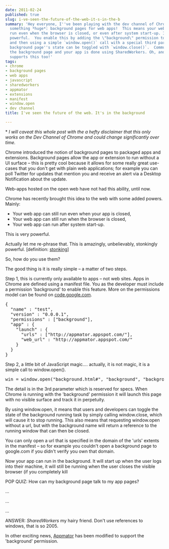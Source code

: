 ```yaml
---
date: 2011-02-24
published: true
slug: i-ve-seen-the-future-of-the-web-it-s-in-the-b
summary: 'Hey everyone, I''ve been playing with the dev channel of Chrome and discovered
  something *huge*: background pages for web apps!  This means your web app can now
  run even when the browser is closed, or even after system start-up. It''s crazy
  powerful.  You enable this by adding the \"background\" permission to your app manifest
  and then using a simple `window.open()` call with a special third parameter.  The
  background page''s state can be toggled with `window.close()`.  Communication between
  the background page and your app is done using SharedWorkers. Oh, and Appmator now
  supports this too!'
tags:
- chrome
- background pages
- web apps
- javascript
- sharedworkers
- appmator
- extensions
- manifest
- window.open
- dev channel
title: I've seen the future of the web. It's in the background

---
```

<p>*
<em>I will caveat this whole post with the a hefty disclaimer that this only
works on the Dev Channel of Chrome and could change significantly over
time.</em></p>

<p>Chrome introduced the notion of background pages to packaged apps and
extensions. Background pages allow the app or extension to run without a UI
surface &ndash; this is pretty cool because it allows for some really great
use-cases that you don't get with plain web applications; for example you
can poll Twitter for updates that mention you and receive an alert via a
Desktop Notification about the update.</p>

<p>Web-apps hosted on the open web have not had this ability, until now.</p>

<p>Chrome has recently brought this idea to the web with some added powers.
 Mainly:</p>

<ul>
<li>Your web app can still run even when your app is closed,</li>
<li>Your web app can still run when the browser is closed,</li>
<li>Your web app can run after system start-up.</li>
</ul>


<p>This is very powerful.</p>

<p>Actually let me re-phrase that.  This is amazingly, unbelievably, stonkingly
powerful. [definition: <a href="http://www.urbandictionary.com/define.php?term=stonking">stonking</a>]</p>

<p>So, how do you use them?</p>

<p>The good thing is it is really simple &ndash; a matter of two steps.</p>

<p>Step 1, this is currently only available to apps &ndash; not web sites.  Apps in
Chrome are defined using a manifest file.  You as the developer must include
a permission 'background' to enable this feature.  More on the permissions
model can be found on <a href="http://code.google.com/chrome/extensions/manifest.html#permissions">code.google.com</a>.</p>

<div class="CodeRay">
  <div class="code"><pre>{
  <span class="ke"><span class="dl">&quot;</span><span class="k">name</span><span class="dl">&quot;</span></span> : <span class="s"><span class="dl">&quot;</span><span class="k">test</span><span class="dl">&quot;</span></span>,
  <span class="ke"><span class="dl">&quot;</span><span class="k">version</span><span class="dl">&quot;</span></span> : <span class="s"><span class="dl">&quot;</span><span class="k">0.0.0.1</span><span class="dl">&quot;</span></span>,
  <span class="ke"><span class="dl">&quot;</span><span class="k">permissions</span><span class="dl">&quot;</span></span> : [<span class="s"><span class="dl">&quot;</span><span class="k">background</span><span class="dl">&quot;</span></span>],
  <span class="ke"><span class="dl">&quot;</span><span class="k">app</span><span class="dl">&quot;</span></span> : {
    <span class="ke"><span class="dl">&quot;</span><span class="k">launch</span><span class="dl">&quot;</span></span> : {
      <span class="ke"><span class="dl">&quot;</span><span class="k">urls</span><span class="dl">&quot;</span></span> : [<span class="s"><span class="dl">&quot;</span><span class="k">http://appmator.appspot.com/</span><span class="dl">&quot;</span></span>],
      <span class="ke"><span class="dl">&quot;</span><span class="k">web_url</span><span class="dl">&quot;</span></span> : <span class="s"><span class="dl">&quot;</span><span class="k">http://appmator.appspot.com/</span><span class="dl">&quot;</span></span>
    }
  }
}</pre></div>
</div>


<p>Step 2, a little bit of JavaScript magic&hellip;. actually, it is not magic, it
is a simple call to window.open().</p>

<div class="CodeRay">
  <div class="code"><pre>win = window.open(<span class="s"><span class="dl">&quot;</span><span class="k">background.html#</span><span class="dl">&quot;</span></span>, <span class="s"><span class="dl">&quot;</span><span class="k">background</span><span class="dl">&quot;</span></span>, <span class="s"><span class="dl">&quot;</span><span class="k">background</span><span class="dl">&quot;</span></span>);</pre></div>
</div>


<p>The detail is in the 3rd parameter which is reserved for specs.  When Chrome
is running with the 'background' permission it will launch this page with no
visible surface and track it in perpetuity.</p>

<p>By using window.open, it means that users and developers can toggle the
state of the background running task by simply calling window.close, which
will cause it to stop running.  This also means that requesting window.open
without a url, but with the background name will return a reference to the
running window that can then be closed.</p>

<p>You can only open a url that is specified in the domain of the 'urls'
extents in the manifest &ndash; so for example you couldn't open a background page
to google.com if you didn't verify you own that domain.</p>

<p>Now your app can run in the background.  It will start up when the user logs
into their machine, it will still be running when the user closes the
visible browser (if you completely kill</p>

<p>POP QUIZ:  How can my background page talk to my app pages?</p>

<p>&hellip;</p>

<p>&hellip;</p>

<p>&hellip;</p>

<p>ANSWER: <em>SharedWorkers</em> my hairy friend.  Don't use references to windows,
that is so 2005.</p>

<p>In other exciting news, <a href="http://appmator.appspot.com/">Appmator</a> has been
modified to support the 'background' permission.</p>

